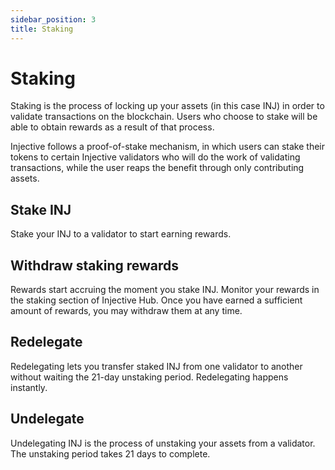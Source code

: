 ```yaml
---
sidebar_position: 3
title: Staking
---
```


# Staking

Staking is the process of locking up your assets (in this case INJ) in order to validate transactions on the blockchain. Users who choose to stake will be able to obtain rewards as a result of that process. 

Injective follows a proof-of-stake mechanism, in which users can stake their tokens to certain Injective validators who will do the work of validating transactions, while the user reaps the benefit through only contributing assets.

## Stake INJ

Stake your INJ to a validator to start earning rewards.

## Withdraw staking rewards

Rewards start accruing the moment you stake INJ. Monitor your rewards in the staking section of Injective Hub. Once you have earned a sufficient amount of rewards, you may withdraw them at any time.

## Redelegate

Redelegating lets you transfer staked INJ from one validator to another without waiting the 21-day unstaking period. Redelegating happens instantly.

## Undelegate

Undelegating INJ is the process of unstaking your assets from a validator. The unstaking period takes 21 days to complete.
